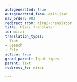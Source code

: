 ```yaml
---
autogenerated: true
autogenerated_from: apis.json
nav_order: 983
redirect_from: mirai-translator
title: Mirai Translator
id: mirai
translation_types:
- Text
- Speech
- File
active: true
grand_parent: Input types
parent: Text
redirect_to: mirai

---
```


